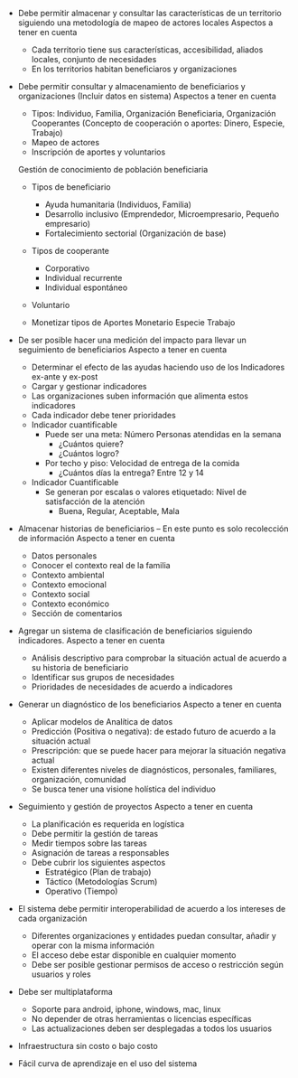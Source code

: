 
* Debe permitir almacenar y consultar las características de un territorio siguiendo una metodología de mapeo de actores locales 
	Aspectos a tener en cuenta 
	- Cada territorio tiene sus características, accesibilidad, aliados locales, conjunto de necesidades 
	- En los territorios habitan beneficiaros y organizaciones 

* Debe permitir consultar y almacenamiento de beneficiarios y organizaciones (Incluir datos en sistema) Aspectos a tener en cuenta 
	- Tipos: Individuo, Familia, Organización Beneficiaria, Organización Cooperantes (Concepto de cooperación o aportes: Dinero, Especie, Trabajo) 
	- Mapeo de actores 
	- Inscripción de aportes y voluntarios 

	Gestión de conocimiento de población beneficiaria
	- Tipos de beneficiario
		- Ayuda humanitaria (Individuos, Familia)
		- Desarrollo inclusivo (Emprendedor, Microempresario, Pequeño empresario)
		- Fortalecimiento sectorial (Organización de base)
	- Tipos de cooperante
		- Corporativo
		- Individual recurrente
		- Individual espontáneo
	- Voluntario

	- Monetizar tipos de Aportes
		Monetario
		Especie
		Trabajo

* De ser posible hacer una medición del impacto para llevar un seguimiento de beneficiarios 
	Aspecto a tener en cuenta 
	- Determinar el efecto de las ayudas haciendo uso de los Indicadores ex-ante y ex-post 
	- Cargar y gestionar indicadores 
	- Las organizaciones suben información que alimenta estos indicadores 
	- Cada indicador debe tener prioridades 
	- Indicador cuantificable 
		- Puede ser una meta: Número Personas atendidas en la semana 
			- ¿Cuántos quiere? 
			- ¿Cuántos logro? 
		- Por techo y piso: Velocidad de entrega de la comida 
			- ¿Cuántos días la entrega? Entre 12 y 14 
	- Indicador Cuantificable 
		- Se generan por escalas o valores etiquetado: Nivel de satisfacción de la atención 
			- Buena, Regular, Aceptable, Mala 

* Almacenar historias de beneficiarios – En este punto es solo recolección de información 
	Aspecto a tener en cuenta 
	- Datos personales
	- Conocer el contexto real de la familia 
	- Contexto ambiental 
	- Contexto emocional 
	- Contexto social 
	- Contexto económico 
	- Sección de comentarios 

* Agregar un sistema de clasificación de beneficiarios siguiendo indicadores.
	Aspecto a tener en cuenta 
	- Análisis descriptivo para comprobar la situación actual de acuerdo a su historia de beneficiario 
	- Identificar sus grupos de necesidades 
	- Prioridades de necesidades de acuerdo a indicadores 

* Generar un diagnóstico de los beneficiarios 
	Aspecto a tener en cuenta 
	- Aplicar modelos de Analítica de datos 
	- Predicción (Positiva o negativa): de estado futuro de acuerdo a la situación actual 
	- Prescripción: que se puede hacer para mejorar la situación negativa actual 
	- Existen diferentes niveles de diagnósticos, personales, familiares, organización, comunidad 
	- Se busca tener una visione holística del individuo 

* Seguimiento y gestión de proyectos 
	Aspecto a tener en cuenta 
	- La planificación es requerida en logística 
	- Debe permitir la gestión de tareas 
	- Medir tiempos sobre las tareas 
	- Asignación de tareas a responsables 
	- Debe cubrir los siguientes aspectos 
		- Estratégico (Plan de trabajo) 
		- Táctico (Metodologías Scrum) 
		- Operativo (Tiempo) 

* El sistema debe permitir interoperabilidad de acuerdo a los intereses de cada organización 
	- Diferentes organizaciones y entidades puedan consultar, añadir y operar con la misma información
	- El acceso debe estar disponible en cualquier momento
	- Debe ser posible gestionar permisos de acceso o restricción según usuarios y roles

* Debe ser multiplataforma
	- Soporte para android, iphone, windows, mac, linux
	- No depender de otras herramientas o licencias específicas
	- Las actualizaciones deben ser desplegadas a todos los usuarios

* Infraestructura sin costo o bajo costo 

* Fácil curva de aprendizaje en el uso del sistema 